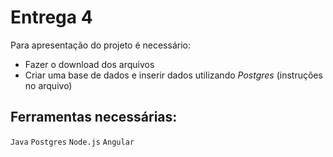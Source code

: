 # Entrega 4
Para apresentação do projeto é necessário:
- Fazer o download dos arquivos
- Criar uma base de dados e inserir dados utilizando *Postgres* (instruções no arquivo)

## Ferramentas necessárias:

`Java` `Postgres` `Node.js` `Angular`